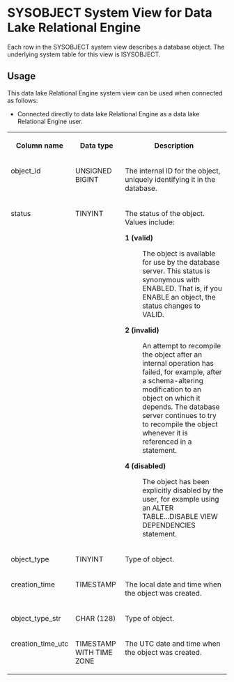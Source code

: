 <!-- loio3be9496b6c5f101497cee97c4f7404f5 -->

# SYSOBJECT System View for Data Lake Relational Engine

Each row in the SYSOBJECT system view describes a database object. The underlying system table for this view is ISYSOBJECT.



<a name="loio3be9496b6c5f101497cee97c4f7404f5__section_v1w_qbq_b4b"/>

## Usage

This data lake Relational Engine system view can be used when connected as follows:

-   Connected directly to data lake Relational Engine as a data lake Relational Engine user.




<table>
<tr>
<th valign="top">

Column name

</th>
<th valign="top">

Data type

</th>
<th valign="top">

Description

</th>
</tr>
<tr>
<td valign="top">

object\_id

</td>
<td valign="top">

UNSIGNED BIGINT

</td>
<td valign="top">

The internal ID for the object, uniquely identifying it in the database.

</td>
</tr>
<tr>
<td valign="top">

status

</td>
<td valign="top">

TINYINT

</td>
<td valign="top">

The status of the object. Values include:


<dl>
<dt><b>

1 \(valid\)

</b></dt>
<dd>

The object is available for use by the database server. This status is synonymous with ENABLED. That is, if you ENABLE an object, the status changes to VALID.



</dd><dt><b>

2 \(invalid\)

</b></dt>
<dd>

An attempt to recompile the object after an internal operation has failed, for example, after a schema-altering modification to an object on which it depends. The database server continues to try to recompile the object whenever it is referenced in a statement.



</dd><dt><b>

4 \(disabled\)

</b></dt>
<dd>

The object has been explicitly disabled by the user, for example using an ALTER TABLE...DISABLE VIEW DEPENDENCIES statement.



</dd>
</dl>



</td>
</tr>
<tr>
<td valign="top">

object\_type

</td>
<td valign="top">

TINYINT

</td>
<td valign="top">

Type of object.

</td>
</tr>
<tr>
<td valign="top">

creation\_time

</td>
<td valign="top">

TIMESTAMP

</td>
<td valign="top">

The local date and time when the object was created.

</td>
</tr>
<tr>
<td valign="top">

object\_type\_str

</td>
<td valign="top">

CHAR \(128\)

</td>
<td valign="top">

Type of object.

</td>
</tr>
<tr>
<td valign="top">

creation\_time\_utc

</td>
<td valign="top">

TIMESTAMP WITH TIME ZONE

</td>
<td valign="top">

The UTC date and time when the object was created.

</td>
</tr>
</table>

